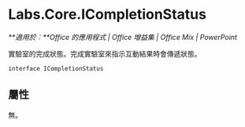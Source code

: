 
# <a name="labs.core.icompletionstatus"></a>Labs.Core.ICompletionStatus

 _**適用於︰**Office 的應用程式 | Office 增益集 | Office Mix | PowerPoint_

實驗室的完成狀態。完成實驗室來指示互動結果時會傳遞狀態。

```
interface ICompletionStatus
```


## <a name="properties"></a>屬性

無。

